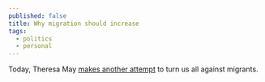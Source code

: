 ```yaml
---
published: false
title: Why migration should increase
tags: 
  - politics
  - personal
---
```


Today, Theresa May [makes another attempt](http://www.bbc.co.uk/news/uk-politics-34450887 "BBC: Theresa May: High immigration levels prevent 'cohesive society'") to turn us all against migrants.
